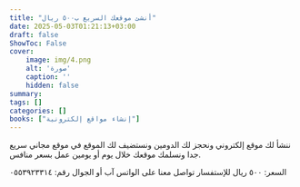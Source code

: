 ```yaml
---
title: "أنشئ موقعك السريع ب٥٠٠ ريال"
date: 2025-05-03T01:21:13+03:00
draft: false
ShowToc: False
cover:
    image: img/4.png
    alt: 'صورة'
    caption: ''
    hidden: false
summary: 
tags: []
categories: []
books: ["إنشاء مواقع إلكترونية"]
---
```

ننشأ لك موقع إلكتروني ونحجز لك الدومين ونستضيف لك الموقع في موقع مجاني سريع جدا ونسلمك موقعك خلال يوم أو يومين عمل بسعر منافس.

السعر: ٥٠٠ ريال
للإستفسار تواصل معنا على الواتس آب أو الجوال رقم: ٠٥٥٣٩٢٣٣١٤